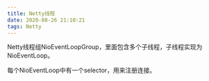 ```yaml
---
title: Netty线程
date: 2020-08-26 21:10:21
tags: Netty
---
```

Netty线程组NioEventLoopGroup，里面包含多个子线程，子线程实现为NioEventLoop。
<!-- more -->
每个NioEventLoop中有一个selector，用来注册连接。